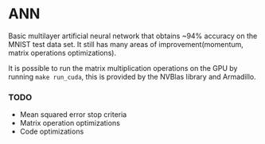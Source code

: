 # ANN

Basic multilayer artificial neural network that obtains ~94% accuracy on the MNIST test data set.
It still has many areas of improvement(momentum, matrix operations optimizations).

It is possible to run the matrix multiplication operations on the GPU by running ```make run_cuda```, this is
provided by the NVBlas library and Armadillo.

### TODO

- Mean squared error stop criteria
- Matrix operation optimizations
- Code optimizations
